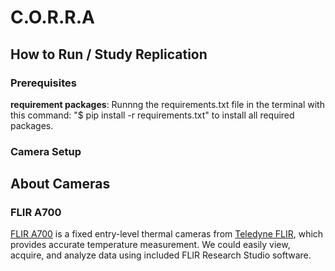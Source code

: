 # C.O.R.R.A


## How to Run / Study Replication

### Prerequisites

**requirement packages**: Runnng the requirements.txt file in the terminal with this command: "$ pip install -r requirements.txt" to install all required packages.

### Camera Setup


## About Cameras

### FLIR A700

[FLIR A700](https://www.flir.com/products/a400-a700-science-kits/?model=85903-0202&vertical=rd+science&segment=solutions) is a fixed entry-level thermal cameras from [Teledyne FLIR](https://www.flir.com/), which provides accurate temperature measurement. We could easily view, acquire, and analyze data using included FLIR Research Studio software. 